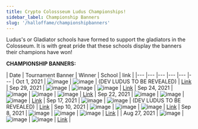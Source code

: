 ```yaml
---
title: Crypto Colossseum Ludus Championships!
sidebar_label: Championship Banners
slug: '/halloffame/championshipbanners'
---
```


Ludus's or Gladiator schools have formed to support the gladiators in the Colosseum.  It is with great pride that these schools display the banners their champions have won!

**CHAMPIONSHIP BANNERS:**

| Date   | Tournament Banner  | Winner    | School   | link  |
|--- |--- |--- |--- |---    |---    |
Oct 1, 2021 | ![image](https://siasky.net/fAPwXbzdGU8neOxFI-QK53lVAltbk92Y5VOsUIvqA93VBQ) | ![image](https://siasky.net/3AH4nqIfoy89Qb0cNOj-doYYjEIULKXQPkeJ1tCOi7fJ8g) | (DEV LUDUS TO BE REVEALED) | [Link](https://arena.cryptocolosseum.com/tournament/141) |
Sep 29, 2021 | ![image](https://siasky.net/vADj-B9zUvfU6SLiZjkZqC1_NfdJKc9Foj3teM17_x9sRw) | ![image](https://siasky.net/PAC45adOV6GeKYhFWmzm03tIlqvXFmFBKqnwAILbMFCOUQ) | ![image](https://siasky.net/GAB-dzP0YNrIAS2LOjC848d7MgWEbVfA_jwQAN3ldnHIxg) | [Link](https://arena.cryptocolosseum.com/tournament/140)   |
Sep 24, 2021 | ![image](https://siasky.net/PAPqJtiedYRgzu1CqXtV4qSzzG9qtMt1YHGUlAEI311F9w) | ![image](https://siasky.net/vAMe047FiSfw8U3ruSM8x4KQaJGrc-8u48x8l4Jv4HAJZA) | ![image](https://siasky.net/GAB-dzP0YNrIAS2LOjC848d7MgWEbVfA_jwQAN3ldnHIxg) | [Link](https://arena.cryptocolosseum.com/tournament/124)   |
Sep 22, 2021 | ![image](https://siasky.net/fADgcXO2JSF_p3byFBA5kFCLHO8gHppdMWvXD53cWJdXNw) | ![image](https://siasky.net/vAHmoRuajqBheDPINDx3bBroPLHY7X18OhYJIOhoZWH7jg) | ![image](https://siasky.net/zAAjBZQAD7-aIdMkfMHtA-0WYPjgkIEKjsxjAgJ4tROKBw) | [Link](https://arena.cryptocolosseum.com/tournament/121)   |
Sep 17, 2021 | ![image](https://siasky.net/fAQiPKgNLMqXeq7mPJfYKbK14PnHJFxHCuH7OlvjhB-MmA) | ![image](https://siasky.net/PABpnPmzRS56tyosfk0oJDOGdB2LaunQ9i6VehPxoAKdOQ) | (DEV LUDUS TO BE REVEALED) | [Link](https://arena.cryptocolosseum.com/tournament/104)    |
Sep 10, 2021 | ![image](https://siasky.net/vAOLOpTMYpIYJjZ3oizf2nGz91n9EcyEnK3VJ3m2tPZvdg) | ![image](https://siasky.net/PAFFdifNikkMjwXgXC46KYDXgTjMTc8I6Pnk_if0xbi3lA) | ![image](https://siasky.net/BABU-kObjTVcJRDxCda8M3N5seMfs1HUMtqEgR3r9Aicog) | [Link](https://arena.cryptocolosseum.com/tournament/91)    |
Sep 8, 2021 | ![image](https://siasky.net/fANAC2nnEHMn7FNEAXg4tro6KKNBhOdCkT4Vlqa6CZV__g) | ![image](https://siasky.net/vAHmoRuajqBheDPINDx3bBroPLHY7X18OhYJIOhoZWH7jg) | ![image](https://siasky.net/zAAjBZQAD7-aIdMkfMHtA-0WYPjgkIEKjsxjAgJ4tROKBw) | [Link](https://arena.cryptocolosseum.com/tournament/79) |
| Aug 27, 2021 | ![image](https://siasky.net/fAOMlzmixa7mzqmqRZfOpIpMaKpPcp4byATPzdYFjpZLnA/) | ![image](https://siasky.net/PACbnHH-A3az-YREfUxaYvQmNiFh4xLEdMXwAa7cuU7Qxw/) | ![image](https://siasky.net/GAB-dzP0YNrIAS2LOjC848d7MgWEbVfA_jwQAN3ldnHIxg) | [Link](https://arena.cryptocolosseum.com/tournament/54)    |
